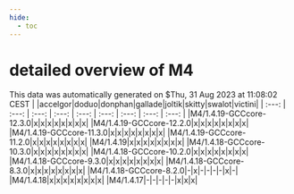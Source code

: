 ```yaml
---
hide:
  - toc
---
```


detailed overview of M4
=======================


This data was automatically generated on $Thu, 31 Aug 2023 at 11:08:02 CEST
| |accelgor|doduo|donphan|gallade|joltik|skitty|swalot|victini|
| :---: | :---: | :---: | :---: | :---: | :---: | :---: | :---: | :---: |
|M4/1.4.19-GCCcore-12.3.0|x|x|x|x|x|x|x|x|
|M4/1.4.19-GCCcore-12.2.0|x|x|x|x|x|x|x|x|
|M4/1.4.19-GCCcore-11.3.0|x|x|x|x|x|x|x|x|
|M4/1.4.19-GCCcore-11.2.0|x|x|x|x|x|x|x|x|
|M4/1.4.19|x|x|x|x|x|x|x|x|
|M4/1.4.18-GCCcore-10.3.0|x|x|x|x|x|x|x|x|
|M4/1.4.18-GCCcore-10.2.0|x|x|x|x|x|x|x|x|
|M4/1.4.18-GCCcore-9.3.0|x|x|x|x|x|x|x|x|
|M4/1.4.18-GCCcore-8.3.0|x|x|x|x|x|x|x|x|
|M4/1.4.18-GCCcore-8.2.0|-|x|-|-|-|-|x|-|
|M4/1.4.18|x|x|x|x|x|x|x|x|
|M4/1.4.17|-|-|-|-|-|x|x|x|
